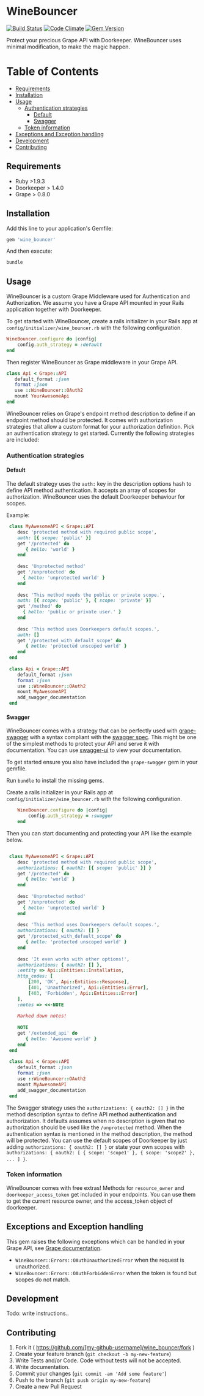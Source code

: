 # WineBouncer

[![Build Status](https://travis-ci.org/Antek-drzewiecki/wine_bouncer.svg?branch=master)](https://travis-ci.org/Antek-drzewiecki/wine_bouncer)
[![Code Climate](https://codeclimate.com/github/Antek-drzewiecki/wine_bouncer/badges/gpa.svg)](https://codeclimate.com/github/Antek-drzewiecki/wine_bouncer)
[![Gem Version](https://badge.fury.io/rb/wine_bouncer.svg)](http://badge.fury.io/rb/wine_bouncer)

Protect your precious Grape API with Doorkeeper. 
WineBouncer uses minimal modification,  to make the magic happen.

Table of Contents
=================
  * [Requirements](#requirements)
  * [Installation](#installation)
  * [Usage](#usage)
    * [Authentication strategies](#authentication-strategies)
      * [Default](#default)
      * [Swagger](#swagger)
    * [Token information](#token-information)
  * [Exceptions and Exception handling](#exceptions-and-exception-handling)
  * [Development](#development)
  * [Contributing](#contributing)


## Requirements
- Ruby >1.9.3
- Doorkeeper > 1.4.0
- Grape > 0.8.0

## Installation

Add this line to your application's Gemfile:

```ruby
gem 'wine_bouncer'
```

And then execute:

```ruby
bundle
```    

## Usage
WineBouncer is a custom Grape Middleware used for Authentication and Authorization. We assume you have a Grape API mounted in your Rails application together with Doorkeeper.  

To get started with WineBouncer, create a rails initializer in your Rails app at `config/initializer/wine_bouncer.rb` with the following configuration.

``` ruby
WineBouncer.configure do |config|
    config.auth_strategy = :default
end
```

Then register WineBouncer as Grape middleware in your Grape API.

``` ruby
class Api < Grape::API
   default_format :json
   format :json
   use ::WineBouncer::OAuth2
   mount YourAwesomeApi
end
```

WineBouncer relies on Grape's endpoint method description to define if an endpoint method should be protected. 
It comes with authorization strategies that allow a custom format for your authorization definition. Pick an authentication strategy to get started.
Currently the following strategies are included:

### Authentication strategies

#### Default
The default strategy uses the `auth:` key in the description options hash to define API method authentication. It accepts an array of scopes for authorization.
WineBouncer uses the default Doorkeeper behaviour for scopes.

Example:

``` ruby
 class MyAwesomeAPI < Grape::API
    desc 'protected method with required public scope', 
    auth: [{ scope: 'public' }]
    get '/protected' do
       { hello: 'world' }
    end
    
    desc 'Unprotected method'
    get '/unprotected' do
      { hello: 'unprotected world' }
    end
    
    desc 'This method needs the public or private scope.',
    auth: [{ scope: 'public' }, { scope: 'private' }]
    get '/method' do
      { hello: 'public or private user.' }
    end
    
    desc 'This method uses Doorkeepers default scopes.', 
    auth: []
    get '/protected_with_default_scope' do
       { hello: 'protected unscoped world' }
    end
 end
 
 class Api < Grape::API
    default_format :json
    format :json
    use ::WineBouncer::OAuth2
    mount MyAwesomeAPI
    add_swagger_documentation
 end
```


#### Swagger

WineBouncer comes with a strategy that can be perfectly used with [grape-swagger](https://github.com/tim-vandecasteele/grape-swagger) with a syntax compliant with the [swagger spec](https://github.com/wordnik/swagger-spec/).
This might be one of the simplest methods to protect your API and serve it with documentation. You can use [swagger-ui](https://github.com/wordnik/swagger-ui) to view your documentation.
 
To get started ensure you also have included the `grape-swagger` gem in your gemfile.

Run `bundle` to install the missing gems.

Create a rails initializer in your Rails app at `config/initializer/wine_bouncer.rb` with the following configuration.

``` ruby
    WineBouncer.configure do |config|
        config.auth_strategy = :swagger
    end
```

Then you can start documenting and protecting your API like the example below.

``` ruby

 class MyAwesomeAPI < Grape::API
    desc 'protected method with required public scope', 
    authorizations: { oauth2: [{ scope: 'public' }] }
    get '/protected' do
       { hello: 'world' }
    end
    
    desc 'Unprotected method'
    get '/unprotected' do
      { hello: 'unprotected world' }
    end
    
    desc 'This method uses Doorkeepers default scopes.', 
    authorizations: { oauth2: [] }
    get '/protected_with_default_scope' do
       { hello: 'protected unscoped world' }
    end
    
    desc 'It even works with other options!', 
    authorizations: { oauth2: [] },
    :entity => Api::Entities::Installation,
    http_codes: [  
        [200, 'OK', Api::Entities::Response],
        [401, 'Unauthorized', Api::Entities::Error],
        [403, 'Forbidden', Api::Entities::Error]
    ],     
    :notes => <<-NOTE
    
    Marked down notes!
    
    NOTE
    get '/extended_api' do
       { hello: 'Awesome world' }
    end
 end
 
 class Api < Grape::API
    default_format :json
    format :json
    use ::WineBouncer::OAuth2
    mount MyAwesomeAPI
    add_swagger_documentation
 end
```

The Swagger strategy uses the `authorizations: { oauth2: [] }` in the method description syntax to define API method authentication and authorization.
It defaults assumes when no description is given that no authorization should be used like the `/unprotected` method.
When the authentication syntax is mentioned in the method description, the method will be protected.
You can use the default scopes of Doorkeeper by just adding `authorizations: { oauth2: [] }` or state your own scopes with `authorizations: { oauth2: [ { scope: 'scope1' }, { scope: 'scope2' }, ... ] }`.

### Token information

WineBouncer comes with free extras! Methods for `resource_owner` and `doorkeeper_access_token` get included in your endpoints. You can use them to get the current resource owner, and the access_token object of doorkeeper. 

## Exceptions and Exception handling

This gem raises the following exceptions which can be handled in your Grape API, see [Grape documentation](https://github.com/intridea/grape#exception-handling).

* `WineBouncer::Errors::OAuthUnauthorizedError`
   when the request is unauthorized.
* `WineBouncer::Errors::OAuthForbiddenError` 
   when the token is found but scopes do not match.

## Development

Todo: write instructions..

## Contributing

1. Fork it ( https://github.com/[my-github-username]/wine_bouncer/fork )
2. Create your feature branch (`git checkout -b my-new-feature`)
3. Write Tests and/or Code. Code without tests will not be accepted. 
4. Write documentation.
5. Commit your changes (`git commit -am 'Add some feature'`)
6. Push to the branch (`git push origin my-new-feature`)
7. Create a new Pull Request
